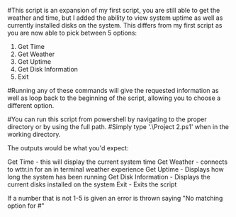 #This script is an expansion of my first script, you are still able to get the weather and time, but I added the ability to view system uptime as well as currently installed disks on the system. This differs from my first script as you are now able to pick between 5 options:

1) Get Time
2) Get Weather
3) Get Uptime
4) Get Disk Information
5) Exit

#Running any of these commands will give the requested information as well as loop back to the beginning of the script, allowing you to choose a different option. 

#You can run this script from powershell by navigating to the proper directory or by using the full path. 
#Simply type '.\Project 2.ps1' when in the working directory. 

The outputs would be what you'd expect:

Get Time - this will display the current system time
Get Weather - connects to wttr.in for an in terminal weather experience
Get Uptime - Displays how long the system has been running
Get Disk Information - Displays the current disks installed on the system
Exit - Exits the script 

If a number that is not 1-5 is given an error is thrown saying "No matching option for #"
